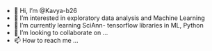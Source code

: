 - 👋 Hi, I’m @Kavya-b26
- 👀 I’m interested in exploratory data analysis and Machine Learning
- 🌱 I’m currently learning SciAnn- tensorflow libraries in ML, Python
- 💞️ I’m looking to collaborate on ...
- 📫 How to reach me ...

<!---
Kavya-b26/Kavya-b26 is a ✨ special ✨ repository because its `README.md` (this file) appears on your GitHub profile.
You can click the Preview link to take a look at your changes.
--->
